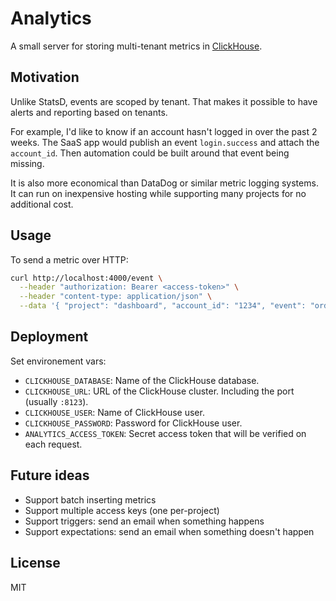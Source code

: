 # Analytics

A small server for storing multi-tenant metrics in [ClickHouse](https://clickhouse.com/).

## Motivation

Unlike StatsD, events are scoped by tenant. That makes it possible to have alerts and reporting based on tenants.

For example, I'd like to know if an account hasn't logged in over the past 2 weeks. The SaaS app would publish an event `login.success` and attach the `account_id`. Then automation could be built around that event being missing.

It is also more economical than DataDog or similar metric logging systems. It can run on inexpensive hosting while supporting many projects for no additional cost.

## Usage

To send a metric over HTTP:

```bash
curl http://localhost:4000/event \
  --header "authorization: Bearer <access-token>" \
  --header "content-type: application/json" \
  --data '{ "project": "dashboard", "account_id": "1234", "event": "order.success", "tags": ["enterprise-plan", "sandbox"] }'
```

## Deployment

Set environement vars:

- `CLICKHOUSE_DATABASE`: Name of the ClickHouse database.
- `CLICKHOUSE_URL`: URL of the ClickHouse cluster. Including the port (usually `:8123`).
- `CLICKHOUSE_USER`: Name of ClickHouse user.
- `CLICKHOUSE_PASSWORD`: Password for ClickHouse user.
- `ANALYTICS_ACCESS_TOKEN`: Secret access token that will be verified on each request.

## Future ideas

- Support batch inserting metrics
- Support multiple access keys (one per-project)
- Support triggers: send an email when something happens
- Support expectations: send an email when something doesn't happen

## License

MIT

